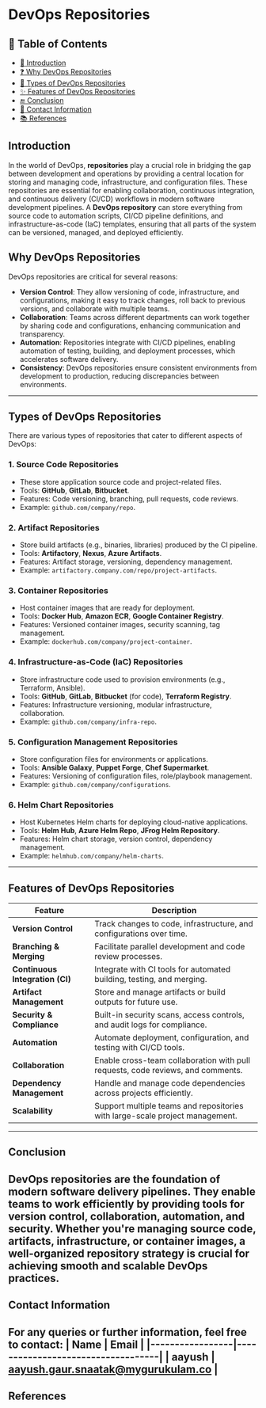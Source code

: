#  DevOps Repositories
## :bookmark_tabs: Table of Contents
- [:rocket: Introduction](#-introduction)
- [:question: Why DevOps Repositories](#-why-devops-repositories)
- [:open_file_folder: Types of DevOps Repositories](#-types-of-devops-repositories)
- [:sparkles: Features of DevOps Repositories](#-features-of-devops-repositories)
- [:end: Conclusion](#-conclusion)
- [:e-mail: Contact Information](#-contact-information)
- [:books: References](#-references)

## Introduction

In the world of DevOps, **repositories** play a crucial role in bridging the gap between development and operations by providing a central location for storing and managing code, infrastructure, and configuration files. These repositories are essential for enabling collaboration, continuous integration, and continuous delivery (CI/CD) workflows in modern software development pipelines.
A **DevOps repository** can store everything from source code to automation scripts, CI/CD pipeline definitions, and infrastructure-as-code (IaC) templates, ensuring that all parts of the system can be versioned, managed, and deployed efficiently.


##  Why DevOps Repositories
DevOps repositories are critical for several reasons:
- **Version Control**: They allow versioning of code, infrastructure, and configurations, making it easy to track changes, roll back to previous versions, and collaborate with multiple teams.
- **Collaboration**: Teams across different departments can work together by sharing code and configurations, enhancing communication and transparency.
- **Automation**: Repositories integrate with CI/CD pipelines, enabling automation of testing, building, and deployment processes, which accelerates software delivery.
- **Consistency**: DevOps repositories ensure consistent environments from development to production, reducing discrepancies between environments.
---
##  Types of DevOps Repositories
There are various types of repositories that cater to different aspects of DevOps:
### 1. **Source Code Repositories**
   - These store application source code and project-related files.
   - Tools: **GitHub**, **GitLab**, **Bitbucket**.
   - Features: Code versioning, branching, pull requests, code reviews.
   - Example: `github.com/company/repo`.
### 2. **Artifact Repositories**
   - Store build artifacts (e.g., binaries, libraries) produced by the CI pipeline.
   - Tools: **Artifactory**, **Nexus**, **Azure Artifacts**.
   - Features: Artifact storage, versioning, dependency management.
   - Example: `artifactory.company.com/repo/project-artifacts`.
### 3. **Container Repositories**
   - Host container images that are ready for deployment.
   - Tools: **Docker Hub**, **Amazon ECR**, **Google Container Registry**.
   - Features: Versioned container images, security scanning, tag management.
   - Example: `dockerhub.com/company/project-container`.
### 4. **Infrastructure-as-Code (IaC) Repositories**
   - Store infrastructure code used to provision environments (e.g., Terraform, Ansible).
   - Tools: **GitHub**, **GitLab**, **Bitbucket** (for code), **Terraform Registry**.
   - Features: Infrastructure versioning, modular infrastructure, collaboration.
   - Example: `github.com/company/infra-repo`.
### 5. **Configuration Management Repositories**
   - Store configuration files for environments or applications.
   - Tools: **Ansible Galaxy**, **Puppet Forge**, **Chef Supermarket**.
   - Features: Versioning of configuration files, role/playbook management.
   - Example: `github.com/company/configurations`.
### 6. **Helm Chart Repositories**
   - Host Kubernetes Helm charts for deploying cloud-native applications.
   - Tools: **Helm Hub**, **Azure Helm Repo**, **JFrog Helm Repository**.
   - Features: Helm chart storage, version control, dependency management.
   - Example: `helmhub.com/company/helm-charts`.
---
##  Features of DevOps Repositories
| Feature                        | Description                                                                 |
|---------------------------------|-----------------------------------------------------------------------------|
| **Version Control**             | Track changes to code, infrastructure, and configurations over time.         |
| **Branching & Merging**         | Facilitate parallel development and code review processes.                   |
| **Continuous Integration (CI)** | Integrate with CI tools for automated building, testing, and merging.        |
| **Artifact Management**         | Store and manage artifacts or build outputs for future use.                  |
| **Security & Compliance**       | Built-in security scans, access controls, and audit logs for compliance.      |
| **Automation**                  | Automate deployment, configuration, and testing with CI/CD tools.            |
| **Collaboration**               | Enable cross-team collaboration with pull requests, code reviews, and comments. |
| **Dependency Management**       | Handle and manage code dependencies across projects efficiently.             |
| **Scalability**                 | Support multiple teams and repositories with large-scale project management.  |
---
##  Conclusion
DevOps repositories are the foundation of modern software delivery pipelines. They enable teams to work efficiently by providing tools for version control, collaboration, automation, and security. Whether you're managing source code, artifacts, infrastructure, or container images, a well-organized repository strategy is crucial for achieving smooth and scalable DevOps practices.
---
##  Contact Information
For any queries or further information, feel free to contact:
| **Name**  | **Email**                       |
|-----------------|-----------------------------------|
| **aayush**  | aayush.gaur.snaatak@mygurukulam.co |
---
##  References
